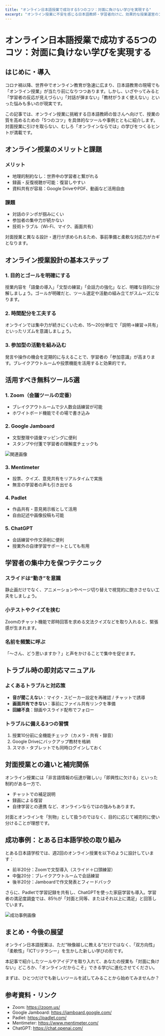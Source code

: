 ```yaml
---
title: "オンライン日本語授業で成功する5つのコツ：対面に負けない学びを実現する"
excerpt: "オンライン授業に不安を感じる日本語教師・学習者向けに、効果的な授業運営のコツとおすすめツールを紹介。参加型授業の設計方法やトラブル対応まで実践的に解説。"
---
```


# オンライン日本語授業で成功する5つのコツ：対面に負けない学びを実現する

## はじめに・導入

コロナ禍以降、世界中でオンライン教育が急速に広まり、日本語教育の現場でも「オンライン授業」が当たり前になりつつあります。しかし、いざやってみると「学習者の反応が見えづらい」「対話が弾まない」「教材がうまく使えない」といった悩みも多いのが現実です。

この記事では、オンライン授業に挑戦する日本語教師の皆さんへ向けて、授業の質を高めるための「5つのコツ」を具体的なツールや事例とともに紹介します。対面授業に引けを取らない、むしろ「オンラインならでは」の学びをつくるヒントが満載です。

## オンライン授業のメリットと課題

### メリット
- 地理的制約なし：世界中の学習者と繋がれる
- 録画・反復視聴が可能：復習しやすい
- 資料共有が容易：Google DriveやPDF、動画など活用自由

### 課題
- 対話のテンポが掴みにくい
- 参加者の集中力が続かない
- 技術トラブル（Wi-Fi、マイク、画面共有）

対面授業と異なる設計・進行が求められるため、事前準備と柔軟な対応力がカギとなります。

## オンライン授業設計の基本ステップ

### 1. 目的とゴールを明確にする
授業内容を「語彙の導入」「文型の練習」「会話力の強化」など、明確な目的に分解しましょう。ゴールが明確だと、ツール選定や活動の組み立てがスムーズになります。

### 2. 時間配分を工夫する
オンラインでは集中力が続きにくいため、15〜20分単位で「説明→練習→共有」といったリズムを意識しましょう。

### 3. 参加型の活動を組み込む
発言や操作の機会を定期的に与えることで、学習者の「参加意識」が高まります。ブレイクアウトルームや投票機能を活用すると効果的です。

## 活用すべき無料ツール5選

### 1. Zoom（会議ツールの定番）
- ブレイクアウトルームで少人数会話練習が可能
- ホワイトボード機能でその場で書き込み

### 2. Google Jamboard
- 文型整理や語彙マッピングに便利
- スタンプや付箋で学習者の理解度チェックも

![関連画像](/images/blog/005-online-japanese-class-tips/jamboard-example.jpg)

### 3. Mentimeter
- 投票、クイズ、意見共有をリアルタイムで実施
- 無言の学習者の声も引き出せる

### 4. Padlet
- 作品共有・意見掲示板として活用
- 自由記述や画像投稿も可能

### 5. ChatGPT
- 会話練習や作文添削に便利
- 授業外の自律学習サポートとしても有用

## 学習者の集中力を保つテクニック

### スライドは“動き”を意識
静止画だけでなく、アニメーションやページ切り替えで視覚的に飽きさせない工夫をしましょう。

### 小テストやクイズを挟む
Zoomのチャット機能で即時回答を求める文法クイズなどを取り入れると、緊張感が生まれます。

### 名前を頻繁に呼ぶ
「〜さん、どう思いますか？」と声をかけることで集中を促せます。

## トラブル時の即対応マニュアル

### よくあるトラブルと対応策
- **音が聞こえない**：マイク・スピーカー設定を再確認 / チャットで誘導
- **画面共有できない**：事前にファイル共有リンクを準備
- **回線不良**：録画やスライド配布でフォロー

### トラブルに備える3つの習慣
1. 授業10分前に全機能チェック（カメラ・共有・録音）
2. Google Driveにバックアップ教材を格納
3. スマホ・タブレットでも同時ログインしておく

## 対面授業との違いと補完関係

オンライン授業には「非言語情報の伝達が難しい」「即興性に欠ける」といった制約がある一方で、
- チャットでの補足説明
- 録画による復習
- 自律学習との連携
など、オンラインならではの強みもあります。

対面とオンラインを「別物」として扱うのではなく、目的に応じて補完的に使い分けることが理想です。

## 成功事例：とある日本語学校の取り組み

とある日本語学校では、週2回のオンライン授業を以下のように設計しています：
- 前半20分：Zoomで文型導入（スライド＋口頭練習）
- 中盤20分：ブレイクアウトルームで会話練習
- 後半20分：Jamboardで作文発表とフィードバック

さらに、Padletで学習記録を共有し、ChatGPTを使った家庭学習も導入。学習者の満足度調査では、85％が「対面と同等、またはそれ以上に満足」と回答しています。

![成功事例画像](/images/blog/005-online-japanese-class-tips/success-kotoba.jpg)

## まとめ・今後の展望

オンライン日本語授業は、ただ“映像越しに教える”だけではなく、「双方向性」「柔軟性」「ICTリテラシー」を生かした新しい学びの形です。

本記事で紹介したツールやアイデアを取り入れて、あなたの授業も「対面に負けない」どころか、「オンラインだからこそ」できる学びに進化させてください。

まずは、ひとつだけでも新しいツールを試してみることから始めてみませんか？

## 参考資料・リンク
- Zoom: https://zoom.us/
- Google Jamboard: https://jamboard.google.com/
- Padlet: https://padlet.com/
- Mentimeter: https://www.mentimeter.com/
- ChatGPT: https://chat.openai.com/

